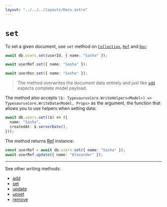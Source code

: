 ```yaml
---
layout: "../../../layouts/Docs.astro"
---
```


# `set`

To set a given document, use `set` method on [`Collection`](/docs/classes/collection), [`Ref`](/docs/classes/ref) and [`Doc`](/docs/classes/doc):

```ts
await db.users.set(userId, { name: "Sasha" });

await userRef.set({ name: "Sasha" });

await userDoc.set({ name: "Sasha" });
```

> The method overwrites the document data entirely and just like [`add`](/docs/api/add) expects complete model payload.

The method also accepts `($: TypesaurusCore.WriteHelpers<Model>) => TypesaurusCore.WriteData<Model, Props>` as the argument, the function that allows you to use helpers when setting data:

```ts
await db.users.set(($) => ({
  name: "Sasha",
  createdAt: $.serverDate(),
}));
```

The method returns [Ref](/docs/classes/ref) instance:

```ts
const userRef = await db.users.set({ name: "Sasha" });
await userRef.update({ name: "Alexander" });
```

---

See other writing methods:

- [add](/docs/api/add)
- [set](/docs/api/set)
- [update](/docs/api/update)
- [upset](/docs/api/upset)
- [remove](/docs/api/remove)
